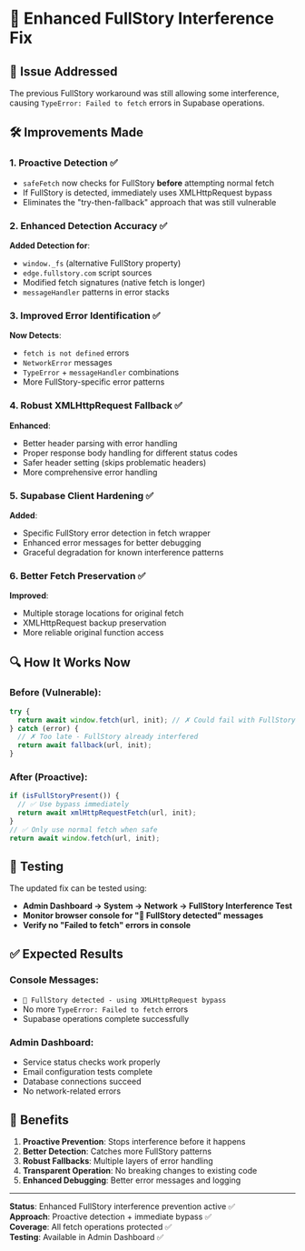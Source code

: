 # 🔧 Enhanced FullStory Interference Fix

## 🚨 Issue Addressed
The previous FullStory workaround was still allowing some interference, causing `TypeError: Failed to fetch` errors in Supabase operations.

## 🛠️ Improvements Made

### 1. **Proactive Detection** ✅
- `safeFetch` now checks for FullStory **before** attempting normal fetch
- If FullStory is detected, immediately uses XMLHttpRequest bypass
- Eliminates the "try-then-fallback" approach that was still vulnerable

### 2. **Enhanced Detection Accuracy** ✅
**Added Detection for**:
- `window._fs` (alternative FullStory property)
- `edge.fullstory.com` script sources
- Modified fetch signatures (native fetch is longer)
- `messageHandler` patterns in error stacks

### 3. **Improved Error Identification** ✅
**Now Detects**:
- `fetch is not defined` errors
- `NetworkError` messages
- `TypeError` + `messageHandler` combinations
- More FullStory-specific error patterns

### 4. **Robust XMLHttpRequest Fallback** ✅
**Enhanced**:
- Better header parsing with error handling
- Proper response body handling for different status codes
- Safer header setting (skips problematic headers)
- More comprehensive error handling

### 5. **Supabase Client Hardening** ✅
**Added**:
- Specific FullStory error detection in fetch wrapper
- Enhanced error messages for better debugging
- Graceful degradation for known interference patterns

### 6. **Better Fetch Preservation** ✅
**Improved**:
- Multiple storage locations for original fetch
- XMLHttpRequest backup preservation
- More reliable original function access

## 🔍 How It Works Now

### **Before (Vulnerable)**:
```typescript
try {
  return await window.fetch(url, init); // ✗ Could fail with FullStory
} catch (error) {
  // ✗ Too late - FullStory already interfered
  return await fallback(url, init);
}
```

### **After (Proactive)**:
```typescript
if (isFullStoryPresent()) {
  // ✅ Use bypass immediately
  return await xmlHttpRequestFetch(url, init);
}
// ✅ Only use normal fetch when safe
return await window.fetch(url, init);
```

## 🧪 Testing

The updated fix can be tested using:
- **Admin Dashboard → System → Network → FullStory Interference Test**
- **Monitor browser console for "🔧 FullStory detected" messages**
- **Verify no "Failed to fetch" errors in console**

## ✅ Expected Results

### **Console Messages**:
- `🔧 FullStory detected - using XMLHttpRequest bypass`
- No more `TypeError: Failed to fetch` errors
- Supabase operations complete successfully

### **Admin Dashboard**:
- Service status checks work properly
- Email configuration tests complete
- Database connections succeed
- No network-related errors

## 🚀 Benefits

1. **Proactive Prevention**: Stops interference before it happens
2. **Better Detection**: Catches more FullStory patterns
3. **Robust Fallbacks**: Multiple layers of error handling
4. **Transparent Operation**: No breaking changes to existing code
5. **Enhanced Debugging**: Better error messages and logging

---

**Status**: Enhanced FullStory interference prevention active ✅  
**Approach**: Proactive detection + immediate bypass ✅  
**Coverage**: All fetch operations protected ✅  
**Testing**: Available in Admin Dashboard ✅

